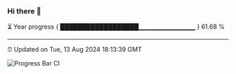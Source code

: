 ### Hi there 👋

⏳ Year progress { ██████████████████▁▁▁▁▁▁▁▁▁▁▁▁ } 61.68 %

---

⏰ Updated on Tue, 13 Aug 2024 18:13:39 GMT

![Progress Bar CI](https://github.com/code-lakshay/GitHub-Actions-Demo/workflows/Progress%20Bar%20CI/badge.svg)
